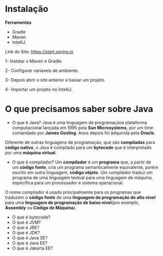 # Instalação

**Ferramentas**

- Gradle
- Maven
- IntelliJ

Link do Site: https://start.spring.io

1- Instalar o Maven e Gradle.

2- Configurar variaveis de ambiente.

3- Depois abrir o site anterior e baixar um projeto.

4- Importar um projeto no IntelliJ.

# O que precisamos saber sobre Java

- O que é Java?
Java é uma linguagem de programaçãoe plataforma computacional lançada em 1995 pela **Sun Microsystems**, por um time comandado por **James Gosling**. Anos depois foi adquirida pela **Oracle**.

Diferente de outras linguagens de programação, que são **compiladas** para **código nativo**, o Java é compilado para um **bytecode** que é interpretado por uma **máquina virtual**.

- O que é compilador?
Um **compilador** é um **programa** que, a partir de um **código fonte**, cria um programa semanticamente equivalente, porém escrito em outra linguagem, **código objeto**. Um compilador traduz um programa de uma linguagem textual para uma linguagem de máquina, específica para um processador e sistema operacional.

O nome compilador é usado principalmente para os programas que traduzem o **código fonte** de uma **linguagem de programação de alto nível** para uma **linguagem de programação de baixo nível**(pro exemplo, **Assembly** ou **Código de Máquina**).
- O que é bytecode?
- O que é JVM?
- O que é JRE?
- O que é JDK?
- O que é Java SE?
- O que é Java EE?
- O que é Jakarta EE?